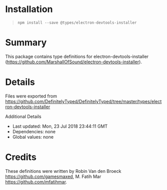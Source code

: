 # Installation
> `npm install --save @types/electron-devtools-installer`

# Summary
This package contains type definitions for electron-devtools-installer (https://github.com/MarshallOfSound/electron-devtools-installer).

# Details
Files were exported from https://github.com/DefinitelyTyped/DefinitelyTyped/tree/master/types/electron-devtools-installer

Additional Details
 * Last updated: Mon, 23 Jul 2018 23:44:11 GMT
 * Dependencies: none
 * Global values: none

# Credits
These definitions were written by Robin Van den Broeck <https://github.com/gamesmaxed>, M. Fatih Mar <https://github.com/mfatihmar>.
